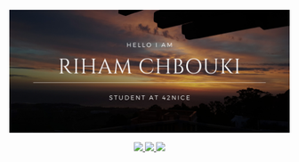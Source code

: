 ![banner](https://github.com/riric0602/riric0602/blob/main/githubBanner.png)

<div align="center">
  <p>
    <a href="https://profile.intra.42.fr/users/rchbouki">
      <img src="https://badgen.net/badge/42Nice/rchbouki/blue?cache=86400&icon=https://meta.intra.42.fr/images/42_logo.svg">
    </a>
    <a href="https://www.linkedin.com/in/riham-chbouki-b7a85825b/">
      <img src="https://badgen.net/badge/LinkedIn/Riham CHBOUKI/cyan?icon=linkedin">
    </a>
    <img src="https://komarev.com/ghpvc/?username=riric0602&color=blueviolet">
  </p>
</div>
